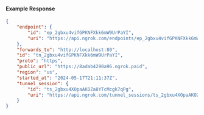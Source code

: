 <!-- Code generated for API Clients. DO NOT EDIT. -->

#### Example Response

```json
{
	"endpoint": {
		"id": "ep_2gbxu4vifGPKNFXkk6mW9UrPaYI",
		"uri": "https://api.ngrok.com/endpoints/ep_2gbxu4vifGPKNFXkk6mW9UrPaYI"
	},
	"forwards_to": "http://localhost:80",
	"id": "tn_2gbxu4vifGPKNFXkk6mW9UrPaYI",
	"proto": "https",
	"public_url": "https://8adab4290a96.ngrok.paid",
	"region": "us",
	"started_at": "2024-05-17T21:11:37Z",
	"tunnel_session": {
		"id": "ts_2gbxu4XOpaAKOZa8YTcMcgk7qPg",
		"uri": "https://api.ngrok.com/tunnel_sessions/ts_2gbxu4XOpaAKOZa8YTcMcgk7qPg"
	}
}
```
